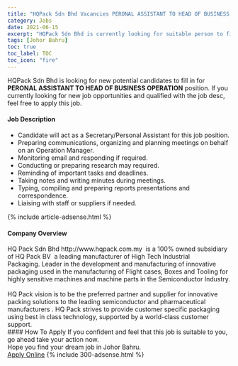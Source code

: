 ```yaml
---
title: "HQPack Sdn Bhd Vacancies PERONAL ASSISTANT TO HEAD OF BUSINESS OPERATION" 
category: Jobs 
date: 2021-06-15 
excerpt: "HQPack Sdn Bhd is currently looking for suitable person to fill in the PERONAL ASSISTANT TO HEAD OF BUSINESS OPERATION which based in Johor Bahru" 
tags: [Johor Bahru] 
toc: true 
toc_label: TOC 
toc_icon: "fire" 
--- 
```


<p>HQPack Sdn Bhd is looking for new potential candidates to fill in for <b>PERONAL ASSISTANT TO HEAD OF BUSINESS OPERATION</b> position. If you currently looking for new job opportunities and qualified with the job desc, feel free to apply this job.
</p><div><div><h4>Job Description</h4></div><div><div><span><div><ul><li>Candidate will act as a Secretary/Personal Assistant for this job position.</li><li>Preparing communications, organizing and planning meetings on behalf on an Operation Manager.</li><li>Monitoring email and responding if required.</li><li>Conducting or preparing research may required.</li><li>Reminding of important tasks and deadlines.</li><li>Taking notes and writing minutes during meetings.</li><li>Typing, compiling and preparing reports presentations and correspondence.</li><li>Liaising with staff or suppliers if needed.</li></ul></div></span></div></div></div> 
{% include article-adsense.html %} 
<div><div><h4>Company Overview</h4></div><div><div><span><div><div>HQ Pack Sdn Bhd http://www.hqpack.com.my&#160; is a 100% owned subsidiary of HQ Pack BV&#160; a leading manufacturer of High Tech Industrial Packaging.&#160;Leader in the development and manufacturing of innovative packaging used in the manufacturing of Flight cases, Boxes and Tooling for highly sensitive machines and machine parts in the Semiconductor Industry.</div>
<div><br>
HQ Pack vision is to be the preferred partner and supplier for innovative packing solutions to the leading semiconductor and pharmaceutical manufacturers . HQ Pack strives to provide customer specific packaging using best in class technology, supported by a world-class customer support.</div></div></span></div></div></div> 
#### How To Apply 
If you confident and feel that this job is suitable to you, go ahead take your action now. <br/> 
Hope you find your dream job in Johor Bahru. <br/> 
<a href="https://www.jobstreet.com.my/en/job/peronal-assistant-to-head-of-business-operation-4591260?jobId=jobstreet-my-job-4591260&" class="btn btn--info" target="_blank" rel="nofollow noopenner">Apply Online</a> 
{% include 300-adsense.html %} 